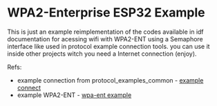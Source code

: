 # WPA2-Enterprise ESP32 Example

This is just an example reimplementation of the codes available in idf documentation for acessing wifi with WPA2-ENT 
using a Semaphore interface like used in protocol example connection tools. you can use it inside other projects witch
you need a Internet connection (enjoy).

Refs:
- example connection from protocol_examples_common - [example connect](https://github.com/espressif/esp-idf/blob/master/examples/common_components/protocol_examples_common/connect.c)
- example WPA2-ENT - [wpa-ent example](https://github.com/espressif/esp-idf/tree/master/examples/wifi/wifi_enterprise)